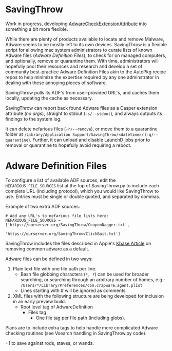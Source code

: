 SavingThrow
=================
Work in progress, developing [AdwareCheckExtensionAttribute](https://gist.github.com/sheagcraig/69a473f00ce434fffd5b) into something a bit more flexible.

While there are plenty of products available to locate and remove Malware, Adware seems to be mostly left to its own devices. SavingThrow is a flexible script for allowing mac system administrators to curate lists of known Adware files (*Adware Definition Files*), to check for on managed computers, and optionally, remove or quarantine them. With time, administrators will hopefully pool their resources and research and develop a set of community best-practice Adware Definition Files akin to the AutoPkg recipe repos to help minimize the expertise required by any one adminstrator in dealing with these annoying pieces of software.

SavingThrow pulls its ADF's from user-provided URL's, and caches them locally, updating the cache as necessary.

SavingThrow can report back found Adware files as a Casper extension attribute (*no args*), straight to stdout (```-s/--stdout```), and always outputs its findings to the system log.

It can delete nefarious files (```-r/--remove```), or move them to a quarantine folder at ```/Library/Application Support/SavingThrow/<datetime>/``` (```-q/--quarantine```). Further, it can unload and disable LaunchD jobs prior to removal or quarantine to hopefully avoid requiring a reboot.

Adware Definition Files
=================
To configure a list of available ADF sources, edit the ```NEFARIOUS_FILE_SOURCES``` list at the top of SavingThrow.py to include each complete URL (including protocol), which you would like SavingThrow to use. Entries must be single or double quoted, and separated by commas.

Example of two extra ADF sources:
```
# Add any URL's to nefarious file lists here:
NEFARIOUS_FILE_SOURCES = ['https://ourserver.org/SavingThrow/CouponNagger.txt',
						  'https://ourserver.org/SavingThrow/ClickBait.txt']
```

SavingThrow includes the files described in Apple's [Kbase Article](https://support.apple.com/en-us/ht203987) on removing common adware as a default.

Adware files can be defined in two ways:
1. Plain text file with one file path per line.
	- Bash file globbing characters (```*, ?```) can be used for broader searching, or searching through an arbitrary number of homes, e.g.: ```/Users/*/Library/Preferences/com.crapware.agent.plist```
	- Lines starting with # will be ignored as comments.
2. XML files with the following structure are being developed for inclusion in an early preview build.
	- Root level tag of AdwareDefinition
		- Files tag
			- One file tag per file path (including globs).

Plans are to include extra tags to help handle more complicated Adware checking routines (see Vsearch handling in SavingThrow.py code).

+1 to save against rods, staves, or wands.
